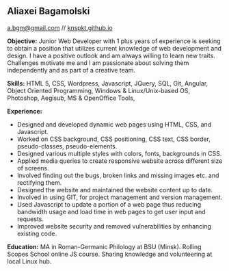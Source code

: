 ## Aliaxei  Bagamolski ##
a.bgm@gmail.com // [knspkt.github.io](knspkt.github.io)

**Objective:**
Junior Web Developer with 1 plus years of experience is seeking to obtain a position that utilizes current knowledge of web development and design. I have a positive outlook and am always willing to learn new traits. Challenges motivate me and I am passionate about solving them independently and as part of a creative team.

**Skills:**
HTML 5, CSS, Wordpress, Javascript, JQuery, SQL, Git, Angular, Object Oriented Programming, Windows & Linux/Unix-based OS, Photoshop, Aegisub, MS & OpenOffice Tools,

**Experience:**
* Designed and developed dynamic web pages using HTML, CSS, and Javascript.
* Worked on CSS background, CSS positioning, CSS text, CSS border, pseudo-classes, pseudo-elements.
* Designed various multiple styles with colors, fonts, backgrounds in CSS.
* Applied media queries to create responsive website across different size of screens.
* Involved finding out the bugs, broken links and missing images etc. and rectifying them.
* Designed the website and maintained the website content up to date.
* Involved in using GIT, for project management and version management.
* Used Javascript to update a portion of a web page thus reducing bandwidth usage and load time in web pages to get user input and requests.
* Improved website security and removed vulnerabilities by enhancing existing code.


**Education:**
MA in Roman-Germanic Philology at BSU (Minsk).
Rolling Scopes School online JS course.
Sharing knowledge and volunteering at local Linux hub.

